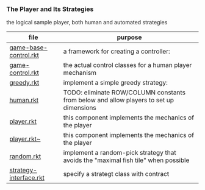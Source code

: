### The Player and Its Strategies 

the logical sample player, both human and automated strategies		    

| file | purpose |
|--------------------- | ------- |
| [game-base-control.rkt](game-base-control.rkt) | a framework for creating a controller: | 
| [game-control.rkt](game-control.rkt) | the actual control classes for a human player mechanism | 
| [greedy.rkt](greedy.rkt) | implement a simple greedy strategy: | 
| [human.rkt](human.rkt) | TODO: eliminate ROW/COLUMN constants from below and allow players to set up dimensions | 
| [player.rkt](player.rkt) | this component implements the mechanics of the player | 
| [player.rkt~](player.rkt~) | this component implements the mechanics of the player | 
| [random.rkt](random.rkt) | implement a random-pick strategy that avoids the "maximal fish tile" when possible | 
| [strategy-interface.rkt](strategy-interface.rkt) | specify a strategt class with contract | 

